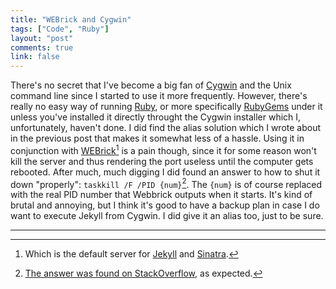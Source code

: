```yaml
---
title: "WEBrick and Cygwin"
tags: ["Code", "Ruby"]
layout: "post"
comments: true
link: false
---
```


There's no secret that I've become a big fan of [Cygwin](http://www.cygwin.com/)
and the Unix command line since I started to use it more frequently. However,
there's really no easy way of running [Ruby](http://www.ruby-lang.org/en/), or
more specifically [RubyGems](http://rubygems.org/) under it unless you've
installed it directly throught the Cygwin installer which I, unfortunately,
haven't done. I did find the alias solution which I wrote about in the previous
post that makes it somewhat less of a hassle. Using it in conjunction with
[WEBrick](http://www.ruby-doc.org/stdlib-1.9.3/libdoc/webrick/rdoc/WEBrick.html)[^20130228-1]
is a pain though, since it for some reason won't kill the server and thus
rendering the port useless until the computer gets rebooted. After much, much
digging I did found an answer to how to shut it down "properly": `taskkill /F
/PID {num}`[^20130228-2]. The `{num}` is of course replaced with the real PID
number that Webbrick outputs when it starts. It's kind of brutal and annoying,
but I think it's good to have a backup plan in case I do want to execute Jekyll
from Cygwin. I did give it an alias too, just to be sure.

* * *

[^20130228-1]: Which is the default server for [Jekyll](http://jekyllrb.com/) and [Sinatra](http://www.sinatrarb.com/).

[^20130228-2]: [The answer was found on StackOverflow](http://stackoverflow.com/questions/14244288/how-do-i-kill-a-rails-webrick-server?rq=1), as expected.
